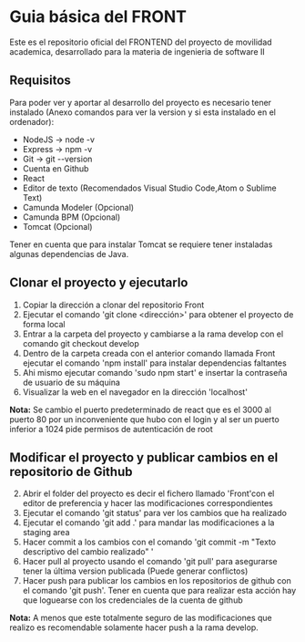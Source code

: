 # Guia básica del FRONT
Este es el repositorio oficial del FRONTEND del proyecto de movilidad academica, desarrollado para la materia de ingenieria de software II
## Requisitos

Para poder ver y aportar al desarrollo del proyecto  es necesario tener instalado (Anexo comandos para ver la version y si esta instalado en el ordenador):
* NodeJS &rarr; node  -v
* Express &rarr; npm  -v
* Git &rarr;  git  --version
* Cuenta en Github
* React
* Editor de texto (Recomendados Visual Studio Code,Atom o Sublime Text)
* Camunda Modeler (Opcional)
* Camunda BPM (Opcional)
* Tomcat (Opcional)

Tener en cuenta que para instalar Tomcat se requiere tener instaladas algunas dependencias de Java.

## Clonar el proyecto y ejecutarlo

1. Copiar la dirección a clonar del repositorio Front
2. Ejecutar el comando 'git clone <dirección>' para obtener el proyecto de forma local
3. Entrar a la carpeta del proyecto y cambiarse a la rama develop con el comando git checkout develop
3. Dentro de la carpeta  creada con el anterior comando llamada Front ejecutar el comando 'npm install' para instalar dependencias faltantes
4. Ahi mismo ejecutar comando 'sudo npm start' e insertar la contraseña de usuario de su máquina
5. Visualizar la web en el navegador en la dirección 'localhost'

**Nota:** Se cambio el puerto predeterminado de react que es el 3000 al puerto 80 por un inconveniente que hubo con el login y al ser un puerto inferior a 1024 pide permisos de autenticación de root

## Modificar el proyecto y publicar cambios en el repositorio de Github

2. Abrir el folder del proyecto es decir el fichero llamado 'Front'con el editor de preferencia y hacer las modificaciones correspondientes
2. Ejecutar el comando 'git status' para ver los cambios que ha realizado
3. Ejecutar el comando 'git add .'  para mandar las modificaciones a la staging area
4. Hacer commit a los cambios con el comando 'git commit -m "Texto descriptivo del cambio realizado" '
5. Hacer pull al proyecto usando el comando 'git pull' para asegurarse tener la última version publicada (Puede generar conflictos)
6. Hacer push para publicar los cambios en los repositorios de github con el comando 'git push'. Tener en cuenta que para realizar esta acción hay que loguearse con los credenciales de la cuenta de github

**Nota:** A menos que este totalmente seguro de las modificaciones que realizo es recomendable solamente hacer push a la rama develop.
